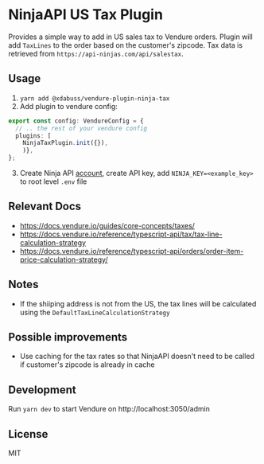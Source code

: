 # NinjaAPI US Tax Plugin

Provides a simple way to add in US sales tax to Vendure orders. Plugin will add `TaxLines` to the order based on the customer's zipcode.
Tax data is retrieved from `https://api-ninjas.com/api/salestax`.

## Usage

1. `yarn add @xdabuss/vendure-plugin-ninja-tax`
2. Add plugin to vendure config:

```ts
export const config: VendureConfig = {
  // .. the rest of your vendure config
  plugins: [
    NinjaTaxPlugin.init({}),
    )},
};
```

3. Create Ninja API [account](https://api-ninjas.com/api), create API key, add `NINJA_KEY=<example_key>` to root level `.env` file

## Relevant Docs

-   https://docs.vendure.io/guides/core-concepts/taxes/
-   https://docs.vendure.io/reference/typescript-api/tax/tax-line-calculation-strategy
-   https://docs.vendure.io/reference/typescript-api/orders/order-item-price-calculation-strategy/

## Notes

-   If the shiiping address is not from the US, the tax lines will be calculated using the `DefaultTaxLineCalculationStrategy`

## Possible improvements

-   Use caching for the tax rates so that NinjaAPI doesn't need to be called if customer's zipcode is already in cache

## Development

Run `yarn dev` to start Vendure on http://localhost:3050/admin

## License

MIT
